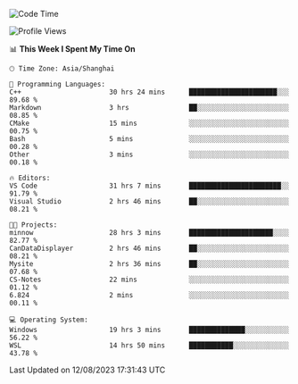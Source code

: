 <!--START_SECTION:waka-->
![Code Time](http://img.shields.io/badge/Code%20Time-1%2C154%20hrs%2013%20mins-blue)

![Profile Views](http://img.shields.io/badge/Profile%20Views-0-blue)

📊 **This Week I Spent My Time On** 

```text
🕑︎ Time Zone: Asia/Shanghai

💬 Programming Languages: 
C++                      30 hrs 24 mins      ██████████████████████░░░   89.68 % 
Markdown                 3 hrs               ██░░░░░░░░░░░░░░░░░░░░░░░   08.85 % 
CMake                    15 mins             ░░░░░░░░░░░░░░░░░░░░░░░░░   00.75 % 
Bash                     5 mins              ░░░░░░░░░░░░░░░░░░░░░░░░░   00.28 % 
Other                    3 mins              ░░░░░░░░░░░░░░░░░░░░░░░░░   00.18 % 

🔥 Editors: 
VS Code                  31 hrs 7 mins       ███████████████████████░░   91.79 % 
Visual Studio            2 hrs 46 mins       ██░░░░░░░░░░░░░░░░░░░░░░░   08.21 % 

🐱‍💻 Projects: 
minnow                   28 hrs 3 mins       █████████████████████░░░░   82.77 % 
CanDataDisplayer         2 hrs 46 mins       ██░░░░░░░░░░░░░░░░░░░░░░░   08.21 % 
Mysite                   2 hrs 36 mins       ██░░░░░░░░░░░░░░░░░░░░░░░   07.68 % 
CS-Notes                 22 mins             ░░░░░░░░░░░░░░░░░░░░░░░░░   01.12 % 
6.824                    2 mins              ░░░░░░░░░░░░░░░░░░░░░░░░░   00.11 % 

💻 Operating System: 
Windows                  19 hrs 3 mins       ██████████████░░░░░░░░░░░   56.22 % 
WSL                      14 hrs 50 mins      ███████████░░░░░░░░░░░░░░   43.78 % 
```


 Last Updated on 12/08/2023 17:31:43 UTC
<!--END_SECTION:waka-->